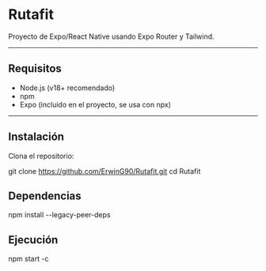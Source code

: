 # Rutafit

Proyecto de Expo/React Native usando Expo Router y Tailwind.

---

## Requisitos

- Node.js (v18+ recomendado)
- npm
- Expo (incluido en el proyecto, se usa con npx)

---

## Instalación

Clona el repositorio:

git clone https://github.com/ErwinG90/Rutafit.git
cd Rutafit

## Dependencias

npm install --legacy-peer-deps

## Ejecución

npm start -c
